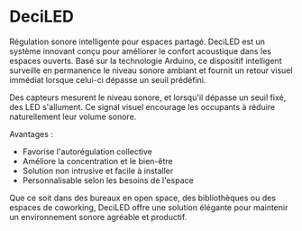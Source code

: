# DeciLED

Régulation sonore intelligente pour espaces partagé.
DeciLED est un système innovant conçu pour améliorer le confort acoustique dans les espaces ouverts.
Basé sur la technologie Arduino, ce dispositif intelligent surveille en permanence le niveau sonore ambiant et fournit un retour visuel immédiat lorsque celui-ci dépasse un seuil prédéfini.

Des capteurs mesurent le niveau sonore, et lorsqu'il dépasse un seuil fixé, des LED s'allument.
Ce signal visuel encourage les occupants à réduire naturellement leur volume sonore.

Avantages :

- Favorise l'autorégulation collective
- Améliore la concentration et le bien-être
- Solution non intrusive et facile à installer
- Personnalisable selon les besoins de l'espace

Que ce soit dans des bureaux en open space, des bibliothèques ou des espaces de coworking, DeciLED offre une solution élégante pour maintenir un environnement sonore agréable et productif.